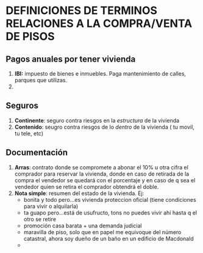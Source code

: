 # DEFINICIONES DE TERMINOS RELACIONES A LA COMPRA/VENTA DE PISOS
## Pagos anuales por tener vivienda
1. **IBI:** impuesto de bienes e inmuebles. Paga mantenimiento de calles, parques que utilizas.
2.
## Seguros
1. **Continente**: seguro contra riesgos en la *estructura* de la vivienda
2. **Contenido**: seugro contra riesgos de lo *dentro* de la vivienda ( tu movil, tu tele, etc)
## Documentación 
1. **Arras**: contrato donde se compromete a abonar el 10% u otra cifra el comprador para reservar la vivienda, donde en caso de retirada de la compra el vendedor se quedará con el porcentaje y en caso de q sea el vendedor quien se retira el comprador obtendrá el doble.
2. **Nota simple**: resumen del estado de la vivienda. Ej: 
   - bonita y todo pero...es vivienda  proteccion oficial (tiene condiciones para vivir o alquilarla)
   - ta guapo pero...está de usufructo, tons no puedes vivir ahí hasta q el otro se retire
   - promoción casa barata + una demanda judicial 
   - maravilla de piso, solo que en papel me equivoque del número catastral, ahora soy dueño de un baño en un edificio de Macdonald
   - 
